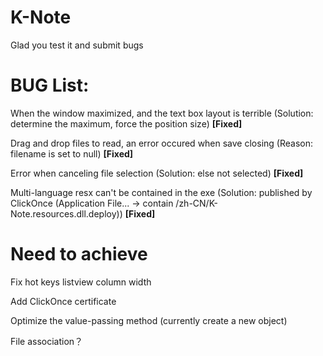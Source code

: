 # K-Note
Glad you test it and submit bugs

# BUG List:

When the window maximized, and the text box layout is terrible (Solution: determine the maximum, force the position size) **[Fixed]**

Drag and drop files to read, an error occured when save closing  (Reason: filename is set to null) **[Fixed]**

Error when canceling file selection (Solution: else not selected) **[Fixed]**

Multi-language resx can't be contained in the exe (Solution: published by ClickOnce (Application File... -> contain /zh-CN/K-Note.resources.dll.deploy)) **[Fixed]**



# Need to achieve

Fix hot keys listview column width

Add ClickOnce certificate

Optimize the value-passing method (currently create a new object)

File association？
